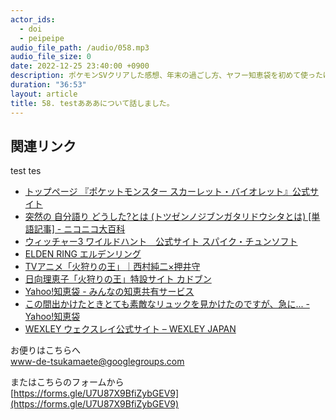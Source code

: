 ```yaml
---
actor_ids:
  - doi
  - peipeipe
audio_file_path: /audio/058.mp3
audio_file_size: 0
date: 2022-12-25 23:40:00 +0900
description: ポケモンSVクリアした感想、年末の過ごし方、ヤフー知恵袋を初めて使ったけど案外良い体験をした、埋もれる体験について話しました。
duration: "36:53"
layout: article
title: 58. testあああについて話しました。
---
```


## 関連リンク


test tes
- [トップページ  『ポケットモンスター スカーレット・バイオレット』公式サイト](https://www.pokemon.co.jp/ex/sv/ja/)
- [突然の 自分語り どうした?とは (トツゼンノジブンガタリドウシタとは) [単語記事] - ニコニコ大百科](https://dic.nicovideo.jp/a/%E7%AA%81%E7%84%B6%E3%81%AE%20%E8%87%AA%E5%88%86%E8%AA%9E%E3%82%8A%20%E3%81%A9%E3%81%86%E3%81%97%E3%81%9F%3F)
- [ウィッチャー3 ワイルドハント　公式サイト  スパイク・チュンソフト](https://www.spike-chunsoft.co.jp/witcher3/top.php)
- [ELDEN RING  エルデンリング](https://www.eldenring.jp/)
- [TVアニメ「火狩りの王」｜西村純二×押井守](https://hikarinoou-anime.com/)
- [日向理恵子「火狩りの王」特設サイト  カドブン](https://kadobun.jp/special/hinata-rieko/hikari/)
- [Yahoo!知恵袋 - みんなの知恵共有サービス](https://chiebukuro.yahoo.co.jp/)
- [この間出かけたときとても素敵なリュックを見かけたのですが、急に... - Yahoo!知恵袋](https://detail.chiebukuro.yahoo.co.jp/qa/question_detail/q11272581411)
- [WEXLEY  ウェクスレイ公式サイト – WEXLEY JAPAN](https://wexley.jp/)


お便りはこちらへ<br/>
www-de-tsukamaete@googlegroups.com


またはこちらのフォームから<br/>
[https://forms.gle/U7U87X9BfiZybGEV9](https://forms.gle/U7U87X9BfiZybGEV9)